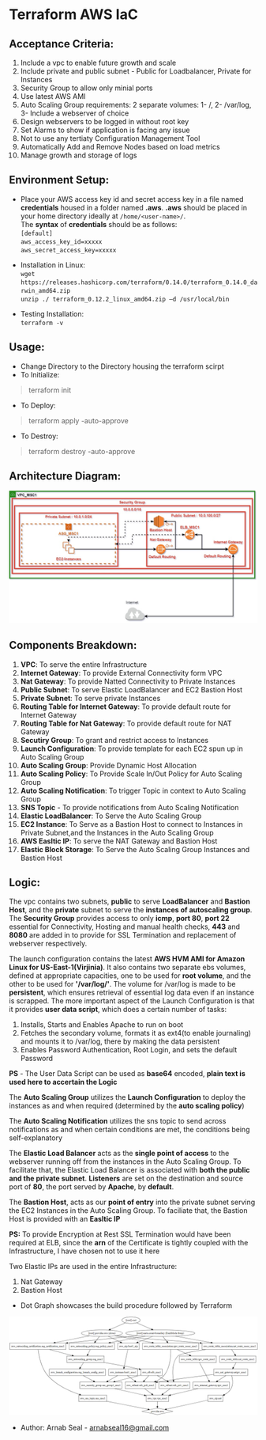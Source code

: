 # Terraform AWS IaC
## Acceptance Criteria:
1. Include a vpc to enable future growth and scale
2. Include private and public subnet - Public for Loadbalancer, Private for Instances
3. Security Group to allow only minial ports
4. Use latest AWS AMI
5. Auto Scaling Group requirements: 2 separate volumes: 1- /, 2- /var/log, 3- Include a webserver of choice
6. Design webservers to be logged in without root key
7. Set Alarms to show if application is facing any issue
8. Not to use any tertiaty Configuration Management Tool
9. Automatically Add and Remove Nodes based on load metrics
10. Manage growth and storage of logs
## Environment Setup:
- Place your AWS access key id and secret access key in a file named **credentials** housed in a folder named **.aws**. **.aws** should be placed in your home directory ideally at `/home/<user-name>/`. 
<br />The **syntax** of **credentials** should be as follows:<br />
`[default]`<br />
`aws_access_key_id=xxxxx`<br />
`aws_secret_access_key=xxxxx`

- Installation in Linux:<br />
`wget https://releases.hashicorp.com/terraform/0.14.0/terraform_0.14.0_darwin_amd64.zip`<br />
`unzip ./ terraform_0.12.2_linux_amd64.zip –d /usr/local/bin`

- Testing Installation:<br />
`terraform -v`


## Usage:
- Change Directory to the Directory housing the terraform scirpt
- To Initialize:
> terraform init

- To Deploy:
> terraform apply -auto-approve

- To Destroy:
> terraform destroy -auto-approve
## Architecture Diagram:
![Screenshot](MasterCard.jpg)
## Components Breakdown:
1. **VPC**: To serve the entire Infrastructure
2. **Internet Gateway**: To provide External Connectivity form VPC
3. **Nat Gateway**: To provide Natted Connectivity to Private Instances
4. **Public Subnet**: To serve Elastic LoadBalancer and EC2 Bastion Host
5. **Private Subnet**: To serve private Instances
6. **Routing Table for Internet Gateway**: To provide default route for Internet Gateway
7. **Routing Table for Nat Gateway**: To provide default route for NAT Gateway
8. **Secutiry Group**: To grant and restrict access to Instances
9. **Launch Configuration**: To provide template for each EC2 spun up in Auto Scaling Group
10. **Auto Scaling Group**: Provide Dynamic Host Allocation
11. **Auto Scaling Policy**: To Provide Scale In/Out Policy for Auto Scaling Group
12. **Auto Scaling Notification**: To trigger Topic in context to Auto Scaling Group
13. **SNS Topic** - To provide notifications from Auto Scaling Notification
14. **Elastic LoadBalancer**: To Serve the Auto Scaling Group
15. **EC2 Instance**: To Serve as a Bastion Host to connect to Instances in Private Subnet,and the Instances in the Auto Scaling Group
16. **AWS Easltic IP**: To serve the NAT Gateway and Bastion Host
17. **Elastic Block Storage**: To Serve the Auto Scaling Group Instances and Bastion Host
## Logic:
The vpc contains two subnets, **public** to serve **LoadBalancer** and **Bastion Host**, and the **private** subnet to serve the **instances of autoscaling group**. The **Security Group** provides access to only **icmp**, **port 80**, **port 22** essential for Connectivity, Hosting and manual health checks, **443** and **8080** are added in to provide for SSL Termination and replacement of webserver respectively.

The launch configuration contains the latest **AWS HVM AMI for Amazon Linux for US-East-1(Virjinia)**. It also contains two separate ebs volumes, defined at appropriate capacities, one to be used for **root volume**, and the other to be used for **'/var/log/'**. The volume for /var/log is made to be **persistent**, which ensures retrieval of essential log data even if an instance is scrapped. The more important aspect of the Launch Configuration is that it provides **user data script**, which does a certain number of tasks:
1. Installs, Starts and Enables Apache to run on boot
2. Fetches the secondary volume, formats it as ext4(to enable journaling) and mounts it to /var/log, there by making the data persistent
3. Enables Password Authentication, Root Login, and sets the default Password

**PS** - The User Data Script can be used as **base64** encoded, **plain text is used here to accertain the Logic**

The **Auto Scaling Group** utilizes the **Launch Configuration** to deploy the instances as and when required (determined by the **auto scaling policy**)

The **Auto Scaling Notification** utilizes the sns topic to send across notifications as and when certain conditions are met, the conditions being self-explanatory

The **Elastic Load Balancer** acts as the **single point of access** to the webserver running off from the instances in the Auto Scaling Group. To facilitate that, the Elastic Load Balancer is associated with **both the public and the private subnet**. **Listeners** are set on the destination and source port of **80**, the port served by **Apache**, by **default**.

The **Bastion Host**, acts as our **point of entry** into the private subnet serving the EC2 Instances in the Auto Scaling Group. To faciliate that, the Bastion Host is provided with an **Easltic IP**

**PS:** To provide Encryption at Rest SSL Termination would have been required at ELB, since the **arn** of the Certificate is tightly coupled with the Infrastructure, I have chosen not to use it here

Two Elastic IPs are used in the entire Infrastructure:
1. Nat Gateway
2. Bastion Host

- Dot Graph showcases the build procedure followed by Terraform 

![Screenshot](DotGraph_Deployment_Visualization.jpeg)

- Author: Arnab Seal - arnabseal16@gmail.com

